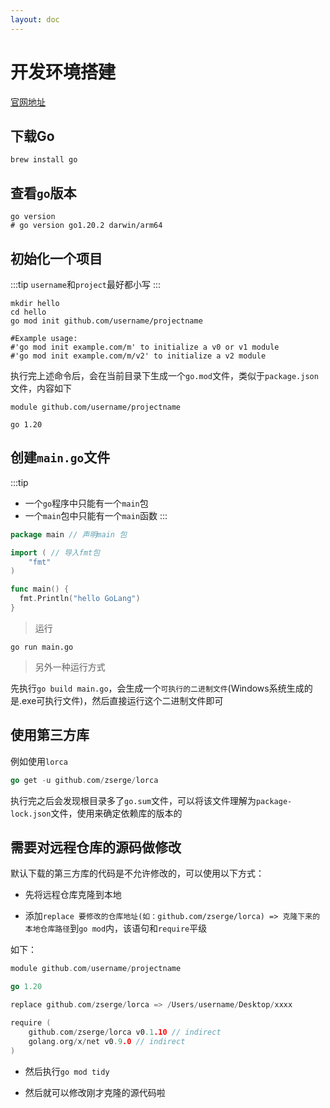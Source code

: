 ```yaml
---
layout: doc
---
```

# 开发环境搭建

[官网地址](https://go.dev/)

## 下载Go

```shell
brew install go
```

## 查看`go`版本

```shell
go version
# go version go1.20.2 darwin/arm64
```
## 初始化一个项目

:::tip
`username`和`project`最好都小写
:::

```shell
mkdir hello
cd hello
go mod init github.com/username/projectname

#Example usage:
#'go mod init example.com/m' to initialize a v0 or v1 module
#'go mod init example.com/m/v2' to initialize a v2 module
```

执行完上述命令后，会在当前目录下生成一个`go.mod`文件，类似于`package.json`文件，内容如下

```shell
module github.com/username/projectname

go 1.20
```

## 创建`main.go`文件

:::tip
- 一个`go`程序中只能有一个`main`包
- 一个`main`包中只能有一个`main`函数
:::

```Go
package main // 声明main 包

import ( // 导入fmt包
	"fmt"
)

func main() {
  fmt.Println("hello GoLang")
}
```

> 运行

```shell
go run main.go
```
> 另外一种运行方式

先执行`go build main.go`，会生成一个`可执行的二进制文件`(Windows系统生成的是.exe可执行文件)，然后直接运行这个二进制文件即可

## 使用第三方库

例如使用`lorca`

```Go
go get -u github.com/zserge/lorca
```

执行完之后会发现根目录多了`go.sum`文件，可以将该文件理解为`package-lock.json`文件，使用来确定依赖库的版本的

## 需要对远程仓库的源码做修改

默认下载的第三方库的代码是不允许修改的，可以使用以下方式：

- 先将远程仓库克隆到本地

- 添加`replace 要修改的仓库地址(如：github.com/zserge/lorca) => 克隆下来的本地仓库路径`到`go mod`内，该语句和`require`平级

如下：

```Go
module github.com/username/projectname

go 1.20

replace github.com/zserge/lorca => /Users/username/Desktop/xxxx

require (
	github.com/zserge/lorca v0.1.10 // indirect
	golang.org/x/net v0.9.0 // indirect
)
```

- 然后执行`go mod tidy`

- 然后就可以修改刚才克隆的源代码啦
